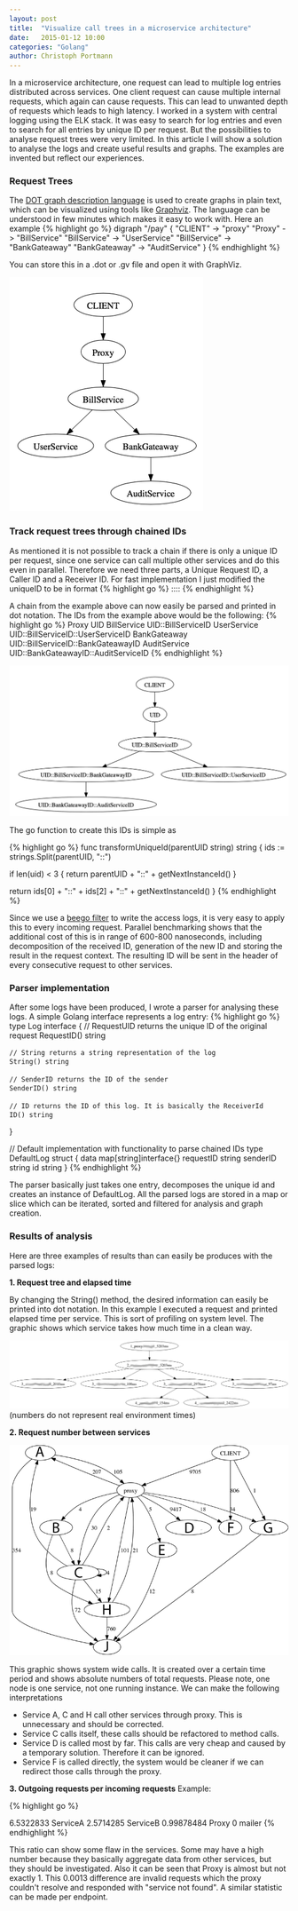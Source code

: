 ```yaml
---
layout: post
title:  "Visualize call trees in a microservice architecture"
date:   2015-01-12 10:00
categories: "Golang"
author: Christoph Portmann
---
```

In a microservice architecture, one request can lead to multiple log entries 
distributed across services.
One client request can cause multiple internal requests, which again can cause requests.
This can lead to unwanted depth of requests which leads to high latency.
I worked in a system with central logging using the ELK stack. It was easy to search for log entries and even
to search for all entries by unique ID per request. But the possibilities to analyse request trees were very limited.
In this article I will show a solution to analyse the logs and create useful results and graphs. The examples are
invented but reflect our experiences.

### Request Trees
The [DOT graph description language](https://en.wikipedia.org/wiki/DOT_(graph_description_language)) is used to create
graphs in plain text, which can be visualized using tools like [Graphviz](https://www.graphviz.org/).
The language can be understood in few minutes which makes it easy to work with. Here an example
{% highlight go %}
    digraph "/pay" {
      "CLIENT" -> "proxy"
      "Proxy" -> "BillService"
      "BillService" -> "UserService"
      "BillService" -> "BankGateaway"
      "BankGateaway" -> "AuditService"
    }
{% endhighlight %}


You can store this in a .dot or .gv file and open it with GraphViz.

![Visualization of graph](/images/ex1.png)

### Track request trees through chained IDs

As mentioned it is not possible to track a chain if there is only a unique ID per request, since one service
can call multiple other services and do this even in parallel.
Therefore we need three parts, a Unique Request ID, a Caller ID and a Receiver ID.
For fast implementation I just modified the uniqueID to be in format
{% highlight go %}
<FixedRequestId>::<LastCallerID>::<ReceiverId>
{% endhighlight %}

A chain from the example above can now easily be parsed and printed in dot notation. The IDs from the example above
would be the following:
{% highlight go %}
Proxy           UID
BillService     UID::BillServiceID
UserService     UID::BillServiceID::UserServiceID
BankGateaway    UID::BillServiceID::BankGateawayID
AuditService    UID::BankGateawayID::AuditServiceID
{% endhighlight %}

![Visualization of request with elapsed time ](/images/ex2-5.png)

The go function to create this IDs is simple as

{% highlight go %}
func transformUniqueId(parentUID string) string {
  ids := strings.Split(parentUID, "::")

  if len(uid) < 3 {
    return parentUID + "::" + getNextInstanceId()
  }

  return ids[0] + "::" + ids[2] + "::" + getNextInstanceId()
}
{% endhighlight %}

Since we use a [beego filter](https://beego.me/docs/mvc/controller/filter.md) to write the access logs, it is very easy
to apply this to every incoming request. Parallel benchmarking shows that the additional cost of this is in range
of 600-800 nanoseconds, including decomposition of the received ID, generation of the new ID and storing the result
in the request context. The resulting ID will be sent in the header of every consecutive request to other services.

### Parser implementation

After some logs have been produced, I wrote a parser for analysing these logs.
A simple Golang interface represents a log entry:
{% highlight go %}
type Log interface {
	// RequestUID returns the unique ID of the original request
	RequestID() string

	// String returns a string representation of the log
	String() string

	// SenderID returns the ID of the sender
	SenderID() string

	// ID returns the ID of this log. It is basically the ReceiverId
	ID() string
}

// Default implementation with functionality to parse chained IDs
type DefaultLog struct {
	data      map[string]interface{}
	requestID string
	senderID  string
	id        string
}
{% endhighlight %}

The parser basically just takes one entry, decomposes the unique id and creates an instance of DefaultLog. All the parsed
logs are stored in a map or slice which can be iterated, sorted and filtered for analysis and graph creation.

### Results of analysis

Here are three examples of results than can easily be produces with the parsed logs:

**1. Request tree and elapsed time**

By changing the String() method, the desired information can easily be printed into dot notation.
In this example I executed a request and printed elapsed time per service. This is sort of profiling on system level.
The graphic shows which service takes how much time in a clean way.


![Visualization of request with elapsed time ](/images/ex2.png)
(numbers do not represent real environment times)

**2. Request number between services**


![Visualization of total requests between services](/images/ex3.png)

This graphic shows system wide calls. It is created over a certain time period and shows absolute numbers of total requests.
Please note, one node is one service, not one running instance.
We can make the following interpretations

- Service A, C and H call other services through proxy. This is unnecessary and should be corrected.
- Service C calls itself, these calls should be refactored to method calls.
- Service D is called most by far. This calls are very cheap and caused by a temporary solution. Therefore it can be ignored.
- Service F is called directly, the system would be cleaner if we can redirect those calls through the proxy.

**3. Outgoing requests per incoming requests**
Example:

{% highlight go %}

6.5322833   ServiceA
2.5714285   ServiceB
0.99878484  Proxy
0           mailer
{% endhighlight %}


This ratio can show some flaw in the services. Some may have a high number because they basically
aggregate data from other services, but they should be investigated. Also it can be seen that Proxy is almost but not
exactly 1. This 0.0013 difference are invalid requests which the proxy couldn't resolve and responded with "service not found".
A similar statistic can be made per endpoint.
